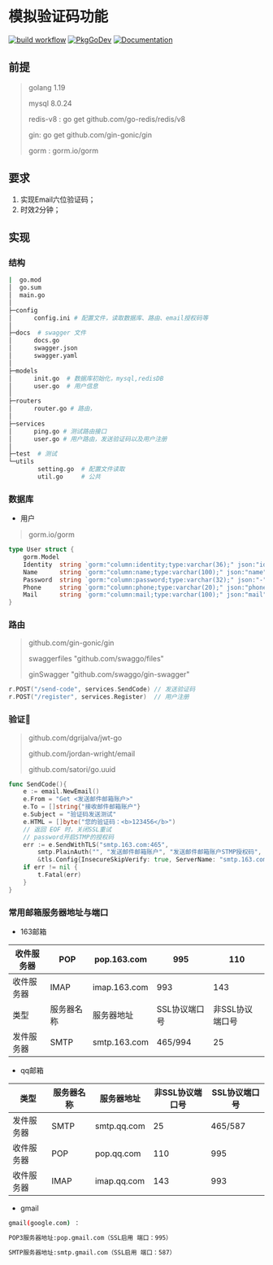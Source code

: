 # 模拟验证码功能

[![build workflow](https://github.com/go-redis/redis/actions/workflows/build.yml/badge.svg)](https://github.com/go-redis/redis/actions/workflows/build.yml/badge.svg) [![PkgGoDev](https://camo.githubusercontent.com/4917695de7771a4295a6fdfd7105b904cf1ebb9b3056b277736a49f036ad8d3b/68747470733a2f2f706b672e676f2e6465762f62616467652f6769746875622e636f6d2f676f2d72656469732f72656469732f7638)](https://pkg.go.dev/github.com/go-redis/redis/v8?tab=doc) [![Documentation](https://camo.githubusercontent.com/7692019ac4eff10a035bdfa643ca2e90eb68f34120ac94264a0b5bf4f05edddf/68747470733a2f2f696d672e736869656c64732e696f2f62616467652f72656469732d646f63756d656e746174696f6e2d696e666f726d6174696f6e616c)](https://redis.uptrace.dev/)

## 前提

> golang 1.19
>
> mysql 8.0.24 
>
> redis-v8 : go get github.com/go-redis/redis/v8
>
> gin:  go get github.com/gin-gonic/gin 
>
> gorm : gorm.io/gorm

## 要求

1. 实现Email六位验证码；
2. 时效2分钟；

## 实现

### 结构

```bash
|  go.mod
│  go.sum
│  main.go
│
├─config
│      config.ini # 配置文件，读取数据库、路由、email授权码等
│
├─docs	# swagger 文件
│      docs.go
│      swagger.json
│      swagger.yaml
│
├─models	
│      init.go 	# 数据库初始化，mysql,redisDB
│      user.go	# 用户信息
│
├─routers
│      router.go # 路由，
│
├─services
│      ping.go # 测试路由接口
│      user.go # 用户路由，发送验证码以及用户注册
│
├─test	# 测试
└─utils
        setting.go 	# 配置文件读取
        util.go 	# 公共 


```

### 数据库

+ 用户

> gorm.io/gorm

```go
type User struct {
	gorm.Model
	Identity  string `gorm:"column:identity;type:varchar(36);" json:"identity"` // 用户的唯一标识
	Name      string `gorm:"column:name;type:varchar(100);" json:"name"`        // 用户名
	Password  string `gorm:"column:password;type:varchar(32);" json:"-"`        // 密码
	Phone     string `gorm:"column:phone;type:varchar(20);" json:"phone"`       // 手机号
	Mail      string `gorm:"column:mail;type:varchar(100);" json:"mail"`        // 邮箱
}
```

### 路由

> github.com/gin-gonic/gin 
>
>  swaggerfiles "github.com/swaggo/files"
>
>  ginSwagger "github.com/swaggo/gin-swagger"

```go
r.POST("/send-code", services.SendCode) // 发送验证码
r.POST("/register", services.Register)	// 用户注册
```

### 验证🐎

> github.com/dgrijalva/jwt-go
>
> github.com/jordan-wright/email 
>
> github.com/satori/go.uuid



```go
func SendCode(){
    e := email.NewEmail()
	e.From = "Get <发送邮件邮箱账户>"
	e.To = []string{"接收邮件邮箱账户"}
	e.Subject = "验证码发送测试"
	e.HTML = []byte("您的验证码：<b>123456</b>")
	// 返回 EOF 时，关闭SSL重试
	// password开启STMP的授权码
	err := e.SendWithTLS("smtp.163.com:465",
		smtp.PlainAuth("", "发送邮件邮箱账户", "发送邮件邮箱账户STMP授权码", "smtp.163.com"),
		&tls.Config{InsecureSkipVerify: true, ServerName: "smtp.163.com"})
	if err != nil {
		t.Fatal(err)
	}
}
```

### 常用邮箱服务器地址与端口

+ 163邮箱

| 收件服务器 | POP        | pop.163.com  | 995           | 110             |
| ---------- | ---------- | ------------ | ------------- | --------------- |
| 收件服务器 | IMAP       | imap.163.com | 993           | 143             |
| 类型       | 服务器名称 | 服务器地址   | SSL协议端口号 | 非SSL协议端口号 |
| 发件服务器 | SMTP       | smtp.163.com | 465/994       | 25              |

+ qq邮箱

| 类型       | 服务器名称 | 服务器地址  | 非SSL协议端口号 | SSL协议端口号 |
| ---------- | ---------- | ----------- | --------------- | ------------- |
| 发件服务器 | SMTP       | smtp.qq.com | 25              | 465/587       |
| 收件服务器 | POP        | pop.qq.com  | 110             | 995           |
| 收件服务器 | IMAP       | imap.qq.com | 143             | 993           |

+ gmail

```bash
gmail(google.com) ：

POP3服务器地址:pop.gmail.com（SSL启用 端口：995） 

SMTP服务器地址:smtp.gmail.com（SSL启用 端口：587） 
```

